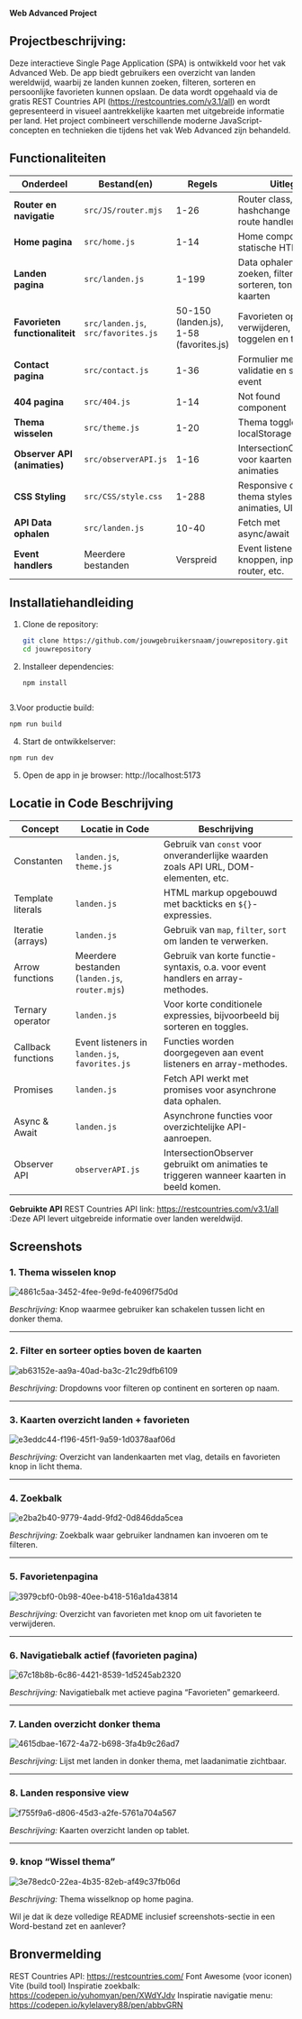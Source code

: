 **Web Advanced Project**

## Projectbeschrijving:

Deze interactieve Single Page Application (SPA) is ontwikkeld voor het vak Advanced Web. De app biedt gebruikers een overzicht van landen wereldwijd, waarbij ze landen kunnen zoeken, filteren, sorteren en persoonlijke favorieten kunnen opslaan. 
De data wordt opgehaald via de gratis REST Countries API (https://restcountries.com/v3.1/all) en wordt gepresenteerd in visueel aantrekkelijke kaarten met uitgebreide informatie per land.
Het project combineert verschillende moderne JavaScript-concepten en technieken die tijdens het vak Web Advanced zijn behandeld.

## Functionaliteiten

| Onderdeel                      | Bestand(en)                         | Regels                                  | Uitleg                                                  |
| ------------------------------ | ----------------------------------- | --------------------------------------- | ------------------------------------------------------- |
| **Router en navigatie**        | `src/JS/router.mjs`                 | 1-26                                    | Router class, hashchange event, route handlers          |
| **Home pagina**                | `src/home.js`                       | 1-14                                    | Home component, statische HTML                          |
| **Landen pagina**              | `src/landen.js`                     | 1-199                                   | Data ophalen, zoeken, filteren, sorteren, tonen kaarten |
| **Favorieten functionaliteit** | `src/landen.js`, `src/favorites.js` | 50-150 (landen.js), 1-58 (favorites.js) | Favorieten opslaan, verwijderen, toggelen en tonen      |
| **Contact pagina**             | `src/contact.js`                    | 1-36                                    | Formulier met validatie en submit event                 |
| **404 pagina**                 | `src/404.js`                        | 1-14                                    | Not found component                                     |
| **Thema wisselen**             | `src/theme.js`                      | 1-20                                    | Thema toggle, localStorage opslaan                      |
| **Observer API (animaties)**   | `src/observerAPI.js`                | 1-16                                    | IntersectionObserver voor kaarten animaties             |
| **CSS Styling**                | `src/CSS/style.css`                 | 1-288                                   | Responsive design, thema styles, animaties, UI styling  |
| **API Data ophalen**           | `src/landen.js`                     | 10-40                                   | Fetch met async/await                                   |
| **Event handlers**             | Meerdere bestanden                  | Verspreid                               | Event listeners voor knoppen, inputs, router, etc.      |

## Installatiehandleiding

1. Clone de repository:  
   ```bash
   git clone https://github.com/jouwgebruikersnaam/jouwrepository.git
   cd jouwrepository
2. Installeer dependencies:
   ```
   npm install
 
3.Voor productie build:
  
   ```bash
npm run build
```
4. Start de ontwikkelserver:

```bash 
npm run dev
```
5. Open de app in je browser:
http://localhost:5173

## Locatie in Code Beschrijving

| Concept          | Locatie in Code                          | Beschrijving                                                       |
|------------------|-----------------------------------------|-------------------------------------------------------------------|
| Constanten       | `landen.js`, `theme.js`                 | Gebruik van `const` voor onveranderlijke waarden zoals API URL, DOM-elementen, etc. |
| Template literals| `landen.js`                            | HTML markup opgebouwd met backticks en `${}`-expressies.          |
| Iteratie (arrays)| `landen.js`                            | Gebruik van `map`, `filter`, `sort` om landen te verwerken.       |
| Arrow functions  | Meerdere bestanden (`landen.js`, `router.mjs`) | Gebruik van korte functie-syntaxis, o.a. voor event handlers en array-methodes. |
| Ternary operator | `landen.js`                            | Voor korte conditionele expressies, bijvoorbeeld bij sorteren en toggles. |
| Callback functions| Event listeners in `landen.js`, `favorites.js` | Functies worden doorgegeven aan event listeners en array-methodes. |
| Promises         | `landen.js`                            | Fetch API werkt met promises voor asynchrone data ophalen.       |
| Async & Await    | `landen.js`                            | Asynchrone functies voor overzichtelijke API-aanroepen.          |
| Observer API     | `observerAPI.js`                      | IntersectionObserver gebruikt om animaties te triggeren wanneer kaarten in beeld komen. |



**Gebruikte API**
REST Countries API
  link: https://restcountries.com/v3.1/all   :Deze API levert uitgebreide informatie over landen wereldwijd.
## Screenshots

### 1. Thema wisselen knop  
![4861c5aa-3452-4fee-9e9d-fe4096f75d0d](https://github.com/user-attachments/assets/b426905b-4894-43da-8565-253567ce6a60)
 
*Beschrijving:* Knop waarmee gebruiker kan schakelen tussen licht en donker thema.

---

### 2. Filter en sorteer opties boven de kaarten  
![ab63152e-aa9a-40ad-ba3c-21c29dfb6109](https://github.com/user-attachments/assets/8312409b-4459-410d-bb9a-a69f50d5c9e2)

*Beschrijving:* Dropdowns voor filteren op continent en sorteren op naam.

---

### 3. Kaarten overzicht landen + favorieten
![e3eddc44-f196-45f1-9a59-1d0378aaf06d](https://github.com/user-attachments/assets/21f42ea7-28a0-402c-974c-e60d4ce0dcdf)

*Beschrijving:* Overzicht van landenkaarten met vlag, details en favorieten knop in licht thema.

---

### 4. Zoekbalk  
![e2ba2b40-9779-4add-9fd2-0d846dda5cea](https://github.com/user-attachments/assets/d8b12097-975c-431e-8b28-1348c84c3924)

*Beschrijving:* Zoekbalk waar gebruiker landnamen kan invoeren om te filteren.

---

### 5. Favorietenpagina  
![3979cbf0-0b98-40ee-b418-516a1da43814](https://github.com/user-attachments/assets/a760254d-2598-4cf5-a4e9-930ba0277a3a)

*Beschrijving:* Overzicht van favorieten met knop om uit favorieten te verwijderen.

---

### 6. Navigatiebalk actief (favorieten pagina)
![67c18b8b-6c86-4421-8539-1d5245ab2320](https://github.com/user-attachments/assets/b7d4e2ad-90f5-4885-add4-869729016f95)

*Beschrijving:* Navigatiebalk met actieve pagina “Favorieten” gemarkeerd.

---

### 7. Landen overzicht donker thema 
![4615dbae-1672-4a72-b698-3fa4b9c26ad7](https://github.com/user-attachments/assets/a8bea6d5-e25a-4b4c-9782-e61d0e7f3139)

*Beschrijving:* Lijst met landen in donker thema, met laadanimatie zichtbaar.

---

### 8. Landen responsive view  
![f755f9a6-d806-45d3-a2fe-5761a704a567](https://github.com/user-attachments/assets/d2a1de59-1ae0-4d16-851f-f7c0f3b0f0e3)

*Beschrijving:* Kaarten overzicht landen op tablet.

---


### 9. knop “Wissel thema”  
![3e78edc0-22ea-4b35-82eb-af49c37fb06d](https://github.com/user-attachments/assets/6ed86dc5-ac5a-49cb-9632-1a36fc17be2f)

*Beschrijving:* Thema wisselknop op home pagina.


Wil je dat ik deze volledige README inclusief screenshots-sectie in een Word-bestand zet en aanlever?

## Bronvermelding
REST Countries API: https://restcountries.com/
Font Awesome (voor iconen)
Vite (build tool)
Inspiratie zoekbalk: https://codepen.io/yuhomyan/pen/XWdYJdv
Inspiratie navigatie menu: https://codepen.io/kylelavery88/pen/abbvGRN
